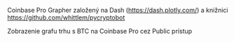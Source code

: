 Coinbase Pro Grapher založený na Dash (https://dash.plotly.com/) a knižnici https://github.com/whittlem/pycryptobot

Zobrazenie grafu trhu s BTC na Coinbase Pro cez Public prístup

